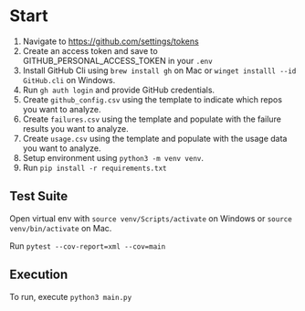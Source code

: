 # Start

1. Navigate to <https://github.com/settings/tokens>
2. Create an access token and save to GITHUB_PERSONAL_ACCESS_TOKEN in your `.env`
3. Install GitHub Cli using `brew install gh` on Mac or `winget installl --id GitHub.cli` on Windows.
4. Run `gh auth login` and provide GitHub credentials.
5. Create `github_config.csv` using the template to indicate which repos you want to analyze.
6. Create `failures.csv` using the template and populate with the failure results you want to analyze.
7. Create `usage.csv` using the template and populate with the usage data you want to analyze.
8. Setup environment using `python3 -m venv venv`.
9. Run `pip install -r requirements.txt`

## Test Suite

Open virtual env with `source venv/Scripts/activate` on Windows or `source venv/bin/activate` on Mac.

Run `pytest --cov-report=xml --cov=main`

## Execution

To run, execute `python3 main.py`
